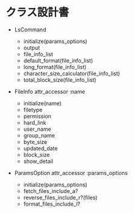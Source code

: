 # クラス設計書

- LsCommand
  - initialize(params_options)
  - output
  - file_info_list
  - default_format(file_info_list)
  - long_format(file_info_list)
  - character_size_calculator(file_info_list)
  - total_block_size(file_info_list)

- FileInfo
  attr_accessor :name
  - initialize(name)
  - filetype
  - permission
  - hard_link
  - user_name
  - group_name
  - byte_size
  - updated_date
  - block_size
  - show_detail

- ParamsOption
  attr_accessor :params_options
  - initialize(params_options)
  - fetch_files_include_a?
  - reverse_files_include_r?(files)
  - format_files_include_l?
